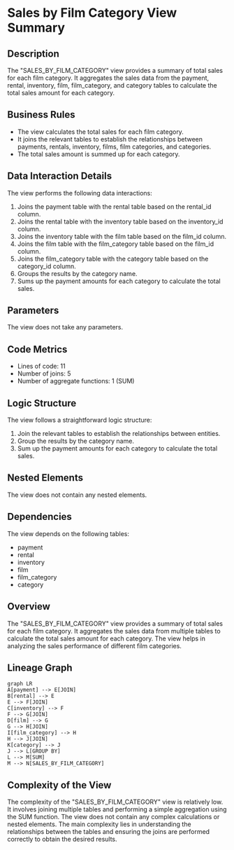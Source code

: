 # Sales by Film Category View Summary

## Description
The "SALES_BY_FILM_CATEGORY" view provides a summary of total sales for each film category. It aggregates the sales data from the payment, rental, inventory, film, film_category, and category tables to calculate the total sales amount for each category.

## Business Rules
- The view calculates the total sales for each film category.
- It joins the relevant tables to establish the relationships between payments, rentals, inventory, films, film categories, and categories.
- The total sales amount is summed up for each category.

## Data Interaction Details
The view performs the following data interactions:
1. Joins the payment table with the rental table based on the rental_id column.
2. Joins the rental table with the inventory table based on the inventory_id column.
3. Joins the inventory table with the film table based on the film_id column.
4. Joins the film table with the film_category table based on the film_id column.
5. Joins the film_category table with the category table based on the category_id column.
6. Groups the results by the category name.
7. Sums up the payment amounts for each category to calculate the total sales.

## Parameters
The view does not take any parameters.

## Code Metrics
- Lines of code: 11
- Number of joins: 5
- Number of aggregate functions: 1 (SUM)

## Logic Structure
The view follows a straightforward logic structure:
1. Join the relevant tables to establish the relationships between entities.
2. Group the results by the category name.
3. Sum up the payment amounts for each category to calculate the total sales.

## Nested Elements
The view does not contain any nested elements.

## Dependencies
The view depends on the following tables:
- payment
- rental
- inventory
- film
- film_category
- category

## Overview
The "SALES_BY_FILM_CATEGORY" view provides a summary of total sales for each film category. It aggregates the sales data from multiple tables to calculate the total sales amount for each category. The view helps in analyzing the sales performance of different film categories.

## Lineage Graph
```mermaid
graph LR
A[payment] --> E[JOIN]
B[rental] --> E
E --> F[JOIN]
C[inventory] --> F
F --> G[JOIN]
D[film] --> G
G --> H[JOIN]
I[film_category] --> H
H --> J[JOIN]
K[category] --> J
J --> L[GROUP BY]
L --> M[SUM]
M --> N[SALES_BY_FILM_CATEGORY]
```

## Complexity of the View
The complexity of the "SALES_BY_FILM_CATEGORY" view is relatively low. It involves joining multiple tables and performing a simple aggregation using the SUM function. The view does not contain any complex calculations or nested elements. The main complexity lies in understanding the relationships between the tables and ensuring the joins are performed correctly to obtain the desired results.
